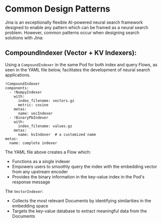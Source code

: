 # Common Design Patterns
Jina is an exceptionally flexible AI-powered neural search framework designed to enable any pattern which can be framed as a neural search problem. However, common patterns occur when designing search solutions with Jina: 

## CompoundIndexer (Vector + KV Indexers):  
Using a `CompoundIndexer` in the same Pod for both index and query Flows, as seen in the YAML file below, facilitates the development of neural search applications. 

```
!CompoundIndexer
components:
  - !NumpyIndexer
    with:
      index_filename: vectors.gz
      metric: cosine
    metas:
      name: vecIndexer
  - !BinaryPbIndexer
    with:
      index_filename: values.gz
    metas:
      name: kvIndexer  # a customized name
metas:
  name: complete indexer
```

The YAML file above creates a Flow which:
    
- Functions as a single indexer
- Empowers users to smoothly query the index with the embedding vector from any upstream encoder  
- Provides the binary information in the key-value index in the Pod's response message  

The `VectorIndexer`:
- Collects the most relevant Documents by identifying similarities in the embedding space 
- Targets the key-value database to extract meaningful data from the Documents